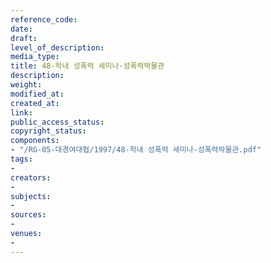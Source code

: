 ```yaml
---
reference_code: 
date: 
draft: 
level_of_description: 
media_type: 
title: 48-학내 성폭력 세미나-성폭력박물관
description: 
weight: 
modified_at: 
created_at: 
link: 
public_access_status: 
copyright_status: 
components:
- "/RG-05-대경여대협/1997/48-학내 성폭력 세미나-성폭력박물관.pdf"
tags:
- 
creators:
- 
subjects:
- 
sources:
- 
venues:
- 
---
```

